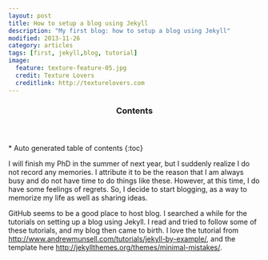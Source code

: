 ```yaml
---
layout: post
title: How to setup a blog using Jekyll
description: "My first blog: how to setup a blog using Jekyll"
modified: 2013-11-26
category: articles
tags: [first, jekyll,blog, tutorial]
image:
  feature: texture-feature-05.jpg
  credit: Texture Lovers
  creditlink: http://texturelovers.com
---
```


<section id="table-of-contents" class="toc">
  <header>
    <h3>Contents</h3>
  </header>
<div id="drawer" markdown="1">
*  Auto generated table of contents
{:toc}
</div>
</section><!-- /#table-of-contents -->


I will finish my PhD in the summer of next year, but I suddenly realize I do not record any memories. I attribute it to be the reason that I am always busy and do not have time to do things like these. However, at this time, I do have some feelings of regrets. So, I decide to start blogging, as a way to memorize my life as well as sharing ideas. 

GitHub seems to be a good place to host blog. I searched a while for the tutorials on setting up a blog using Jekyll. I read and tried to follow some of these tutorials, and my blog then came to birth. I love the tutorial from http://www.andrewmunsell.com/tutorials/jekyll-by-example/, and the template here http://jekyllthemes.org/themes/minimal-mistakes/.

